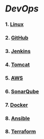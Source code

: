 *<h1>DevOps</h1>*
<h3>1. <a href="https://github.com/kmp59/DevOps/tree/master/Linux"> Linux </a></h3>
<h3>2. <a href="https://github.com/kmp59/DevOps/tree/master/GitHub"> GitHub </a></h3>
<h3>3. <a href="https://github.com/kmp59/DevOps/tree/master/Jenkins"> Jenkins </a></h3>
<h3>4. <a href="https://github.com/kmp59/DevOps/tree/master/Tomcat"> Tomcat </a></h3>
<h3>5. <a href="https://github.com/kmp59/DevOps/tree/master/AWS"> AWS </a></h3>
<h3>6. <a href="https://github.com/kmp59/DevOps/tree/master/SonarQube"> SonarQube </a></h3>
<h3>7. <a href="https://github.com/kmp59/DevOps/tree/master/Docker"> Docker </a></h3>
<h3>8. <a href="https://github.com/kmp59/DevOps/tree/master/Ansible"> Ansible </a></h3>
<h3>8. <a href="https://github.com/kmp59/DevOps/tree/master/Terraform"> Terraform </a></h3>
